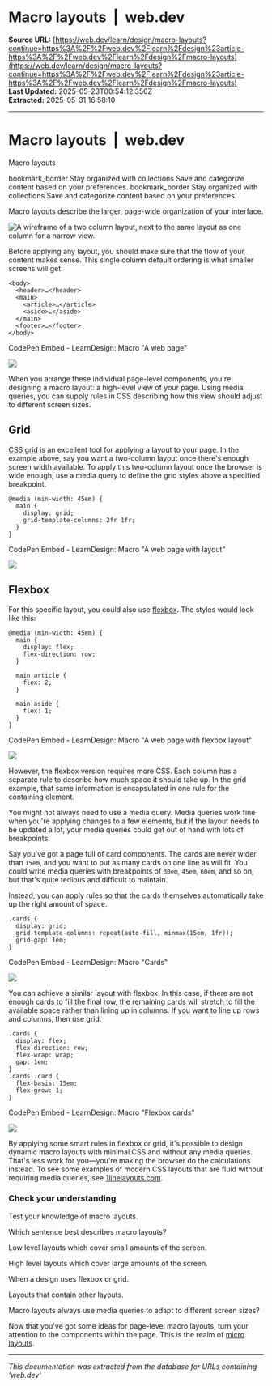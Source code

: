 # Macro layouts  |  web.dev

**Source URL:** [https://web.dev/learn/design/macro-layouts?continue=https%3A%2F%2Fweb.dev%2Flearn%2Fdesign%23article-https%3A%2F%2Fweb.dev%2Flearn%2Fdesign%2Fmacro-layouts](https://web.dev/learn/design/macro-layouts?continue=https%3A%2F%2Fweb.dev%2Flearn%2Fdesign%23article-https%3A%2F%2Fweb.dev%2Flearn%2Fdesign%2Fmacro-layouts)  
**Last Updated:** 2025-05-23T00:54:12.356Z  
**Extracted:** 2025-05-31 16:58:10

---

# Macro layouts  |  web.dev

Macro layouts

bookmark\_border Stay organized with collections Save and categorize content based on your preferences. bookmark\_border Stay organized with collections Save and categorize content based on your preferences.

Macro layouts describe the larger, page-wide organization of your interface.

![A wireframe of a two column layout, next to the same layout as one column for a narrow view.](https://web.dev/static/learn/design/macro-layouts/image/a-wireframe-a-column-la-a517dae97f715.jpeg)

Before applying any layout, you should make sure that the flow of your content makes sense. This single column default ordering is what smaller screens will get.

```
<body>
  <header>…</header>
  <main>
    <article>…</article>
    <aside>…</aside>
  </main>
  <footer>…</footer>
</body>
```

  CodePen Embed - LearnDesign: Macro "A web page"  

[![](https://assets.codepen.io/5928893/internal/avatars/users/default.png?fit=crop&format=auto&height=256&version=1616020020&width=256)](https://codepen.io/web-dot-dev)

When you arrange these individual page-level components, you're designing a macro layout: a high-level view of your page. Using media queries, you can supply rules in CSS describing how this view should adjust to different screen sizes.

## Grid

[CSS grid](https://web.dev/learn/css/grid) is an excellent tool for applying a layout to your page. In the example above, say you want a two-column layout once there's enough screen width available. To apply this two-column layout once the browser is wide enough, use a media query to define the grid styles above a specified breakpoint.

```
@media (min-width: 45em) {
  main {
    display: grid;
    grid-template-columns: 2fr 1fr;
  }
}
```

  CodePen Embed - LearnDesign: Macro "A web page with layout"  

[![](https://assets.codepen.io/5928893/internal/avatars/users/default.png?fit=crop&format=auto&height=256&version=1616020020&width=256)](https://codepen.io/web-dot-dev)

## Flexbox

For this specific layout, you could also use [flexbox](https://web.dev/learn/css/flexbox). The styles would look like this:

```
@media (min-width: 45em) {
  main {
    display: flex;
    flex-direction: row;
  }

  main article {
    flex: 2;
  }

  main aside {
    flex: 1;
  }
}
```

  CodePen Embed - LearnDesign: Macro "A web page with flexbox layout"  

[![](https://assets.codepen.io/5928893/internal/avatars/users/default.png?fit=crop&format=auto&height=256&version=1616020020&width=256)](https://codepen.io/web-dot-dev)

However, the flexbox version requires more CSS. Each column has a separate rule to describe how much space it should take up. In the grid example, that same information is encapsulated in one rule for the containing element.

You might not always need to use a media query. Media queries work fine when you're applying changes to a few elements, but if the layout needs to be updated a lot, your media queries could get out of hand with lots of breakpoints.

Say you've got a page full of card components. The cards are never wider than `15em`, and you want to put as many cards on one line as will fit. You could write media queries with breakpoints of `30em`, `45em`, `60em`, and so on, but that's quite tedious and difficult to maintain.

Instead, you can apply rules so that the cards themselves automatically take up the right amount of space.

```
.cards {
  display: grid;
  grid-template-columns: repeat(auto-fill, minmax(15em, 1fr));
  grid-gap: 1em;
}
```

  CodePen Embed - LearnDesign: Macro "Cards"  

[![](https://assets.codepen.io/5928893/internal/avatars/users/default.png?fit=crop&format=auto&height=256&version=1616020020&width=256)](https://codepen.io/web-dot-dev)

You can achieve a similar layout with flexbox. In this case, if there are not enough cards to fill the final row, the remaining cards will stretch to fill the available space rather than lining up in columns. If you want to line up rows and columns, then use grid.

```
.cards {
  display: flex;
  flex-direction: row;
  flex-wrap: wrap;
  gap: 1em;
}
.cards .card {
  flex-basis: 15em;
  flex-grow: 1;
}
```

  CodePen Embed - LearnDesign: Macro "Flexbox cards"  

[![](https://assets.codepen.io/5928893/internal/avatars/users/default.png?fit=crop&format=auto&height=256&version=1616020020&width=256)](https://codepen.io/web-dot-dev)

By applying some smart rules in flexbox or grid, it's possible to design dynamic macro layouts with minimal CSS and without any media queries. That's less work for you—you're making the browser do the calculations instead. To see some examples of modern CSS layouts that are fluid without requiring media queries, see [1linelayouts.com](https://1linelayouts.glitch.me/).

### Check your understanding

Test your knowledge of macro layouts.

Which sentence best describes macro layouts?

Low level layouts which cover small amounts of the screen.

High level layouts which cover large amounts of the screen.

When a design uses flexbox or grid.

Layouts that contain other layouts.

Macro layouts always use media queries to adapt to different screen sizes?

Now that you've got some ideas for page-level macro layouts, turn your attention to the components within the page. This is the realm of [micro layouts](https://web.dev/learn/design/micro-layouts).

---

*This documentation was extracted from the database for URLs containing 'web.dev'*
